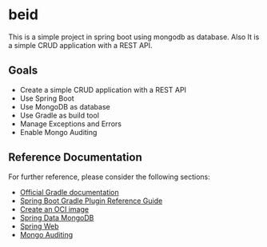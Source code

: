 # beid
This is a simple project in spring boot using mongodb as database. Also It is a simple CRUD application with a REST API. 

## Goals

* Create a simple CRUD application with a REST API
* Use Spring Boot
* Use MongoDB as database
* Use Gradle as build tool
* Manage Exceptions and Errors
* Enable Mongo Auditing

## Reference Documentation
For further reference, please consider the following sections:

* [Official Gradle documentation](https://docs.gradle.org)
* [Spring Boot Gradle Plugin Reference Guide](https://docs.spring.io/spring-boot/docs/3.1.5/gradle-plugin/reference/html/)
* [Create an OCI image](https://docs.spring.io/spring-boot/docs/3.1.5/gradle-plugin/reference/html/#build-image)
* [Spring Data MongoDB](https://docs.spring.io/spring-boot/docs/3.1.5/reference/htmlsingle/index.html#data.nosql.mongodb)
* [Spring Web](https://docs.spring.io/spring-boot/docs/3.1.5/reference/htmlsingle/index.html#web)
* [Mongo Auditing](https://docs.spring.io/spring-data/mongodb/docs/current/reference/html/#mongo.auditing)
